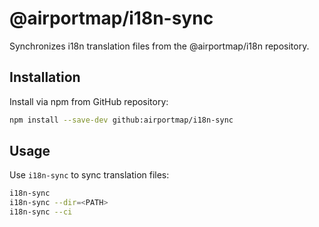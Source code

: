 # @airportmap/i18n-sync

Synchronizes i18n translation files from the @airportmap/i18n repository.

## Installation

Install via npm from GitHub repository:

```bash
npm install --save-dev github:airportmap/i18n-sync
```

## Usage

Use `i18n-sync` to sync translation files:

```bash
i18n-sync
i18n-sync --dir=<PATH>
i18n-sync --ci
```
